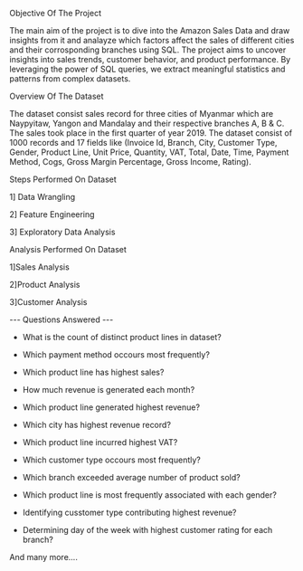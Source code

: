 Objective Of The Project

The main aim of the project is to dive into the Amazon Sales Data and draw insights from it and analayze which factors affect the sales of different cities and their corrosponding branches using SQL. The project aims to uncover insights into sales trends, customer behavior, and product performance. By leveraging the power of SQL queries, we extract meaningful statistics and patterns from complex datasets.

Overview Of The Dataset

The dataset consist sales record for three cities of Myanmar which are Naypyitaw, Yangon and Mandalay and their respective branches A, B & C. The sales took place in the first quarter of year 2019. The dataset consist of 1000 records and 17 fields like (Invoice Id, Branch, City, Customer Type, Gender, Product Line, Unit Price, Quantity, VAT, Total, Date, Time, Payment Method, Cogs, Gross Margin Percentage, Gross Income, Rating).

Steps Performed On Dataset

1] Data Wrangling 

2] Feature Engineering

3] Exploratory Data Analysis

Analysis Performed On Dataset

1]Sales Analysis

2]Product Analysis

3]Customer Analysis

--- Questions Answered ---

* What is the count of distinct product lines in dataset?

* Which payment method occours most frequently?

* Which product line has highest sales?

* How much revenue is generated each month?

* Which product line generated highest revenue?

* Which city has highest revenue record?

* Which product line incurred highest VAT?

* Which customer type occours most frequently?

* Which branch exceeded average number of product sold?

* Which product line is most frequently associated with each gender?

* Identifying cusstomer type contributing highest revenue?

* Determining day of the week with highest customer rating for each branch?

And many more....
